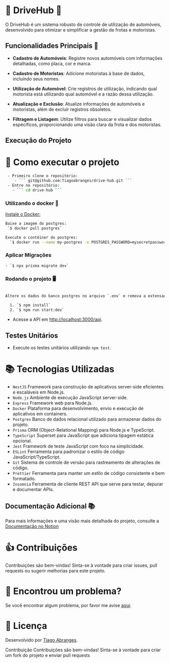 # 🚗 DriveHub 🚗

O DriveHub é um sistema robusto de controle de utilização de automóveis, desenvolvido para otimizar e simplificar a gestão de frotas e motoristas.

## Funcionalidades Principais 🚀

- **Cadastro de Automóveis**: Registre novos automóveis com informações detalhadas, como placa, cor e marca.

- **Cadastro de Motoristas**: Adicione motoristas à base de dados, incluindo seus nomes.

- **Utilização de Automóvel**: Crie registros de utilização, indicando qual motorista está utilizando qual automóvel e a razão dessa utilização.

- **Atualização e Exclusão**: Atualize informações de automóveis e motoristas, além de excluir registros obsoletos.

- **Filtragem e Listagem**: Utilize filtros para buscar e visualizar dados específicos, proporcionando uma visão clara da frota e dos motoristas.

## Execução do Projeto
# 🚀 Como executar o projeto

```bash
 - Primeiro clone o repositório:
    - ``` git@github.com:Tiagoabranges/drive-hub.git ```
 - Entre no repositório: 
   - ``` cd drive-hub ```
````

### Utilizando o docker 🐳
[Instale o Docker:]( https://docs.docker.com/get-docker/)
```bash
Baixe a imagem do postgres:
 `$ docker pull postgres`

Execute o contêiner do postgres:
  `$ docker run --name my-postgres -e POSTGRES_PASSWORD=mysecretpassword -p 5432:5432 -d postgres`

````
### Aplicar Migrações
```bash
- `$ npx prisma migrate dev`

```
### Rodando o projeto 🖥️
```bash

Altere os dados do banco postgres no arquivo `.env` e remova a extensao example: 'postgresql://postgres:mysecretpassword@localhost:5432/postgres?schema=public'

  1. `$ npm install`
  2. `$ npm run start:dev`

```

- Acesse a API em [http://localhost:3000/api](http://localhost:3000/api).

## Testes Unitários

- Execute os testes unitários utilizando `npm test`.

# :books: Tecnologias Utilizadas
 
- `NestJS` Framework para construção de aplicativos server-side eficientes e escaláveis em Node.js.
- `Node.js` Ambiente de execução JavaScript server-side.
- `Express` Framework web para Node.js.
- `Docker` Plataforma para desenvolvimento, envio e execução de aplicativos em containers.
- `Postgres` Banco de dados relacional utilizado para armazenar dados do projeto.
- `Prisma` ORM (Object-Relational Mapping) para Node.js e TypeScript.
- `TypeScript` Superset para JavaScript que adiciona tipagem estática opcional.
- `Jest` Framework de teste JavaScript com foco na simplicidade.
- `ESLint` Ferramenta para padronizar o estilo de código JavaScript/TypeScript.
- `Git` Sistema de controle de versão para rastreamento de alterações de código.
- `Prettier` Ferramenta para manter um estilo de código consistente e bem formatado.
- `Insomnia` Ferramenta de cliente REST API que serve para testar, depurar e documentar APIs.
  
## Documentação Adicional 📚

Para mais informações e uma visão mais detalhada do projeto, consulte a <a href="https://www.notion.so/Drive-hub-53ab02842f0d4574b3f3f0f69caf386c?pvs=4" target="_blank">Documentação no Notion</a>

  
#  :thumbsup: Contribuições
Contribuições são bem-vindas! Sinta-se à vontade para criar issues, pull requests ou sugerir melhorias para este projeto.

# 🐛 Encontrou um problema?
Se você encontrar algum problema, por favor me avise [aqui](https://www.linkedin.com/in/tiagoabranges/).


# 📝 Licença
Desenvolvido por [Tiago Abranges](https://www.linkedin.com/in/tiagoabranges/).

Contribuição
Contribuições são bem-vindas! Sinta-se à vontade para criar um fork do projeto e enviar pull requests


